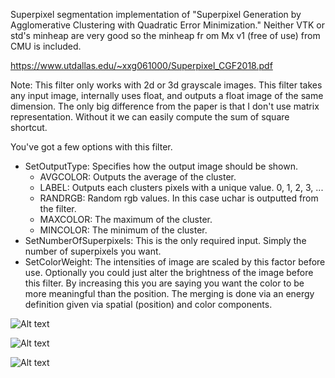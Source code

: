 Superpixel segmentation implementation of "Superpixel Generation by Agglomerative Clustering with Quadratic Error Minimization." Neither VTK or std's minheap are very good so the minheap fr om Mx v1 (free of use) from CMU is included.

https://www.utdallas.edu/~xxg061000/Superpixel_CGF2018.pdf

Note: This filter only works with 2d or 3d grayscale images. This filter takes any input image, internally uses float, and outputs a float image of the same dimension. The only big difference from the paper is that I don't use matrix representation. Without it we can easily compute the sum of square shortcut.

You've got a few options with this filter.
- SetOutputType: Specifies how the output image should be shown.
	- AVGCOLOR: Outputs the average of the cluster.
	- LABEL: Outputs each clusters pixels with a unique value. 0, 1, 2, 3, ...
	- RANDRGB: Random rgb values. In this case uchar is outputted from the filter.
	- MAXCOLOR: The maximum of the cluster.
	- MINCOLOR: The minimum of the cluster.
- SetNumberOfSuperpixels: This is the only required input. Simply the number of superpixels you want.
- SetColorWeight: The intensities of image are scaled by this factor before use. Optionally you could just alter the brightness of the image before this filter. By increasing this you are saying you want the color to be more meaningful than the position. The merging is done via an energy definition given via spatial (position) and color components.

![Alt text](https://andaharoo.files.wordpress.com/2018/03/superpixel-random-rgb.png)

![Alt text](https://andaharoo.files.wordpress.com/2018/03/superpixel-average.png)

![Alt text](https://andaharoo.files.wordpress.com/2018/03/screenshot.png?w=1140)

